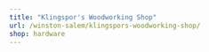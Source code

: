 ```yaml
---
title: "Klingspor's Woodworking Shop"
url: /winston-salem/klingspors-woodworking-shop/
shop: hardware
---
```

